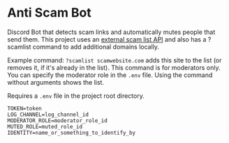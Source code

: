 # Anti Scam Bot

Discord Bot that detects scam links and automatically mutes people that send them.
This project uses an [external scam list API](https://phish.sinking.yachts/docs) and also has a ?scamlist command to add additional domains locally.

Example command: ``?scamlist scamwebsite.com`` adds this site to the list (or removes it, if it's already in the list).
This command is for moderators only. You can specify the moderator role in the ``.env`` file.
Using the command without arguments shows the list.

Requires a ``.env`` file in the project root directory.

```
TOKEN=token
LOG_CHANNEL=log_channel_id
MODERATOR_ROLE=moderator_role_id
MUTED_ROLE=muted_role_id
IDENTITY=name_or_something_to_identify_by
```
